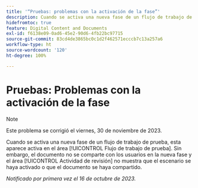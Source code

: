 ```yaml
---
title: '“Pruebas: problemas con la activación de la fase”'
description: Cuando se activa una nueva fase de un flujo de trabajo de prueba, esta aparece activa en el área Flujo de trabajo de prueba. Sin embargo, el documento no se comparte con los usuarios en la nueva fase y el área Actividad de revisión no muestra que el escenario se haya activado o que el documento se haya compartido.
hidefromtoc: true
feature: Digital Content and Documents
exl-id: f6138e09-0ad6-45e2-90d6-4fb22bc97715
source-git-commit: 83cd4de3865bc0c1d2f462571ecccb7c13a257a6
workflow-type: ht
source-wordcount: '120'
ht-degree: 100%

---
```


# Pruebas: Problemas con la activación de la fase

>[!NOTE]
>
>Este problema se corrigió el viernes, 30 de noviembre de 2023.

Cuando se activa una nueva fase de un flujo de trabajo de prueba, esta aparece activa en el área [!UICONTROL Flujo de trabajo de prueba]. Sin embargo, el documento no se comparte con los usuarios en la nueva fase y el área [!UICONTROL Actividad de revisión] no muestra que el escenario se haya activado o que el documento se haya compartido.

_Notificado por primera vez el 16 de octubre de 2023._
